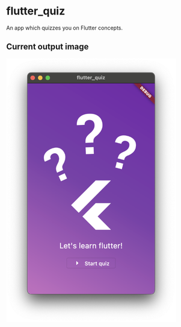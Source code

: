 # flutter_quiz

An app which quizzes you on Flutter concepts.

## Current output image

<img src="output_images/OutlinedButton-icon-added.png" alt="OutlinedButton.icon()" height="700">
